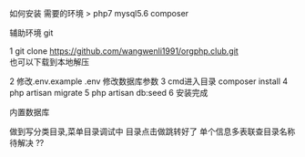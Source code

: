 如何安装
需要的环境 > php7  mysql5.6  composer

辅助环境 git  

1  git clone https://github.com/wangwenli1991/orgphp.club.git  
也可以下载到本地解压

2 修改.env.example   .env   修改数据库参数
3 cmd进入目录 composer install
4 php artisan migrate 
5 php artisan db:seed
6 安装完成


内置数据库

做到写分类目录,菜单目录调试中
目录点击做跳转好了
单个信息多表联查目录名称待解决 ??
